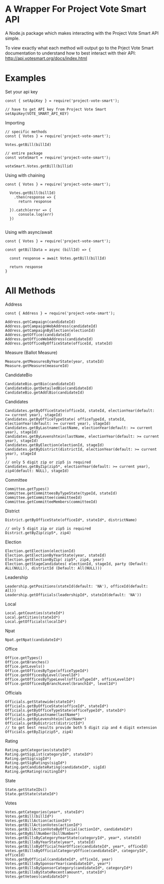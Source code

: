 # A Wrapper For Project Vote Smart API

A Node.js package which makes interacting with the Project Vote Smart API simple.

To view exactly what each method will output go to the Prject Vote Smart documentation to understand how to best interact with their API: http://api.votesmart.org/docs/index.html

# Examples

Set your api key

```
const { setApiKey } = require('project-vote-smart');

// have to get API key from Project Vote Smart
setApiKey(VOTE_SMART_API_KEY)
```

Importing

```
// specific methods
const { Votes } = require('project-vote-smart');

Votes.getBill(billId)

// entire package
const voteSmart = require('project-vote-smart');

voteSmart.Votes.getBill(billid)
```

Using with chaining

```
const { Votes } = require('project-vote-smart');

  Votes.getBill(billId)
    .then(response => {
      return response

  }).catch(error => {
      console.log(err)
  })


```

Using with async/await

```
const { Votes } = require('project-vote-smart');

const getBillData = async (billId) => {

  const response = await Votes.getBill(billId)

  return response
}

```

# All Methods

Address

```
const { Address } = require('project-vote-smart');

Address.getCampaign(candidateId)
Address.getCampaignWebAddress(candidateId)
Address.getCampaignByElection(electionId)
Address.getOffice(candidateId)
Address.getOfficeWebAddress(candidateId)
Address.getOfficeByOfficeState(officeId, stateId)

```

Measure (Ballot Measure)

```
Measure.getMeasuresByYearState(year, stateId)
Measure.getMeasure(measureId)

```

CandidateBio

```
CandidateBio.getBio(candidateId)
CandidateBio.getDetailedBio(candidateId)
CandidateBio.getAddlBio(candidateId)

```

Candidates

```
Candidates.getByOfficeState(officeId, stateId, electionYear(default: >= current year), stageId)
Candidates.getByOfficeTypeState( officeTypeId, stateId, electionYear(default: >= current year), stageId)
Candidates.getByLastname(lastName, electionYear(default: >= current year), stageId)
Candidates.getByLevenshtein(lastName, electionYear(default: >= current year), stageId)
Candidates.getByElection(electionId, stageId)
Candidates.getByDistrict(districtId, electionYear(default: >= current year), stageId
)
// only 5 digit zip or zip5 is required
Candidates.getByZip(zip5*, electionYear(default: >= current year), zip4(default: NULL), stageId)

```

Committee

```
Committee.getTypes()
Committee.getCommitteesByTypeState(typeId, stateId)
Committee.getCommittee(committeeId)
Committee.getCommitteeMembers(committeeId)

```

District

```
District.getByOfficeState(officeId*, stateId*, districtName)

// only 5 digit zip or zip5 is required
District.getByZip(zip5*, zip4)

```

Election

```
Election.getElection(electionId)
Election.getElectionByYearState(year, stateId)
Election.getElectionByZip( zip5*, zip4, year)
Election.getStageCandidates( electionId, stageId, party (Default: ALL(NULL)), districtId (Default: All(NULL)))

```

Leadership

```
Leadership.getPositions(stateId(default: 'NA'), officeId(default: All))
Leadership.getOfficials(leadershipId*, stateId(default: 'NA'))

```

Local

```
Local.getCounties(stateId*)
Local.getCities(stateId*)
Local.getOfficials(localId*)

```

Npat

```
Npat.getNpat(candidateId*)

```

Office

```
Office.getTypes()
Office.getBranches()
Office.getLevels()
Office.getOfficesByType(officeTypeId*)
Office.getOfficesByLevel(levelId*)
Office.getOfficesByTypeLevel(officeTypeId*, officeLevelId*)
Office.getOfficesByBranchLevel(branchId*, levelId*)

```

Officials

```
Officials.getStatewide(stateId*)
Officials.getByOfficeState(officeId*, stateId*)
Officials.getByOfficeTypeState(officeTypeId*, stateId*)
Officials.getByLastname(lastName*)
Officials.getByLevenshtein(lastName*)
Officials.getByDistrict(districtId*)
// to get best results provide both 5 digit zip and 4 digit extension
Officials.getByZip(zip5*, zip4)

```

Rating

```
Rating.getCategories(stateId*)
Rating.getSigList(categoryId*, stateId*)
Rating.getSig(sigId*)
Rating.getSigRatings(sigId*)
Rating.getCandidateRating(candidateId*, sigId)
Rating.getRating(raitingId*)

```

State

```
State.getStateIDs()
State.getState(stateId*)

```

Votes

```
Votes.getCategories(year*, stateId*)
Votes.getBill(billId*)
Votes.getBillAction(actionId*)
Votes.getBillActionVotes(actionId*)
Votes.getBillActionVoteByOfficial(actionId*, candidateId*)
Votes.getByBillNumber(billNumber*)
Votes.getBillsByCategoryYearState(categoryId*, year*, stateId)
Votes.getBillsByYearState(year*, stateId)
Votes.getBillsByOfficialYearOffice(candidateId*, year*, officeId)
Votes.getBillsByOfficialCategoryOffice(candidateId*, categoryId*, officeId)
Votes.getByOfficial(candidateId*, officeId, year)
Votes.getBillsBySponsorYear(candidateId*, year*)
Votes.getBillsBySponsorCategory(candidateId*, categoryId*)
Votes.getBillsByStateRecent(amount*, stateId*)
Votes.getVetoes(candidateId*)

```
